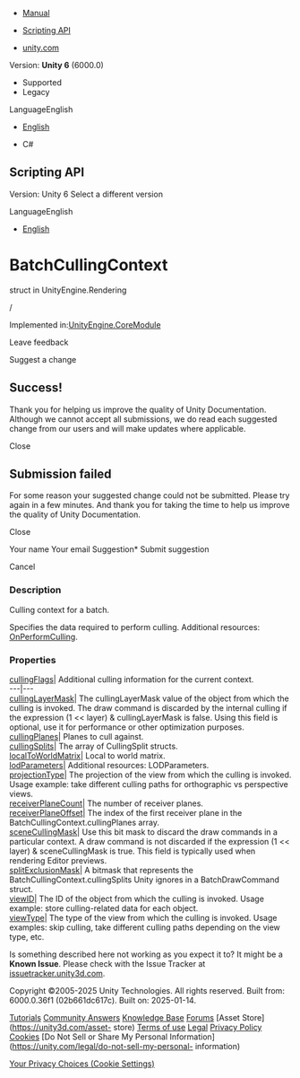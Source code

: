 [ ]()

  * [Manual](../Manual/index.html)
  * [Scripting API](../ScriptReference/index.html)

  * [unity.com](https://unity.com/)

Version: **Unity 6** (6000.0)

  * Supported
  * Legacy

LanguageEnglish

  * [English]()

  * C#

[ ](https://docs.unity3d.com)

## Scripting API

Version: Unity 6 Select a different version

LanguageEnglish

  * [English]()

# BatchCullingContext

struct in UnityEngine.Rendering

/

Implemented in:[UnityEngine.CoreModule](UnityEngine.CoreModule.html)

Leave feedback

Suggest a change

## Success!

Thank you for helping us improve the quality of Unity Documentation. Although
we cannot accept all submissions, we do read each suggested change from our
users and will make updates where applicable.

Close

## Submission failed

For some reason your suggested change could not be submitted. Please <a>try
again</a> in a few minutes. And thank you for taking the time to help us
improve the quality of Unity Documentation.

Close

Your name Your email Suggestion* Submit suggestion

Cancel

[ ]()

### Description

Culling context for a batch.

Specifies the data required to perform culling. Additional resources:
[OnPerformCulling](Rendering.BatchRendererGroup.OnPerformCulling.html).

### Properties

[cullingFlags](Rendering.BatchCullingContext-cullingFlags.html)| Additional
culling information for the current context.  
---|---  
[cullingLayerMask](Rendering.BatchCullingContext-cullingLayerMask.html)| The
cullingLayerMask value of the object from which the culling is invoked. The
draw command is discarded by the internal culling if the expression (1 <<
layer) & cullingLayerMask is false. Using this field is optional, use it for
performance or other optimization purposes.  
[cullingPlanes](Rendering.BatchCullingContext-cullingPlanes.html)| Planes to
cull against.  
[cullingSplits](Rendering.BatchCullingContext-cullingSplits.html)| The array
of CullingSplit structs.  
[localToWorldMatrix](Rendering.BatchCullingContext-localToWorldMatrix.html)|
Local to world matrix.  
[lodParameters](Rendering.BatchCullingContext-lodParameters.html)| Additional
resources: LODParameters.  
[projectionType](Rendering.BatchCullingContext-projectionType.html)| The
projection of the view from which the culling is invoked. Usage example: take
different culling paths for orthographic vs perspective views.  
[receiverPlaneCount](Rendering.BatchCullingContext-receiverPlaneCount.html)|
The number of receiver planes.  
[receiverPlaneOffset](Rendering.BatchCullingContext-receiverPlaneOffset.html)|
The index of the first receiver plane in the BatchCullingContext.cullingPlanes
array.  
[sceneCullingMask](Rendering.BatchCullingContext-sceneCullingMask.html)| Use
this bit mask to discard the draw commands in a particular context. A draw
command is not discarded if the expression (1 << layer) & sceneCullingMask is
true. This field is typically used when rendering Editor previews.  
[splitExclusionMask](Rendering.BatchCullingContext-splitExclusionMask.html)| A
bitmask that represents the BatchCullingContext.cullingSplits Unity ignores in
a BatchDrawCommand struct.  
[viewID](Rendering.BatchCullingContext-viewID.html)| The ID of the object from
which the culling is invoked. Usage example: store culling-related data for
each object.  
[viewType](Rendering.BatchCullingContext-viewType.html)| The type of the view
from which the culling is invoked. Usage examples: skip culling, take
different culling paths depending on the view type, etc.  
  
Is something described here not working as you expect it to? It might be a
**Known Issue**. Please check with the Issue Tracker at
[issuetracker.unity3d.com](https://issuetracker.unity3d.com).

Copyright ©2005-2025 Unity Technologies. All rights reserved. Built from:
6000.0.36f1 (02b661dc617c). Built on: 2025-01-14.

[Tutorials](https://unity3d.com/learn) [Community
Answers](https://answers.unity3d.com) [Knowledge
Base](https://support.unity3d.com/hc/en-us)
[Forums](https://forum.unity3d.com) [Asset Store](https://unity3d.com/asset-
store) [Terms of use](https://docs.unity3d.com/Manual/TermsOfUse.html)
[Legal](https://unity.com/legal) [Privacy
Policy](https://unity.com/legal/privacy-policy)
[Cookies](https://unity.com/legal/cookie-policy) [Do Not Sell or Share My
Personal Information](https://unity.com/legal/do-not-sell-my-personal-
information)

[Your Privacy Choices (Cookie Settings)](javascript:void\(0\);)

